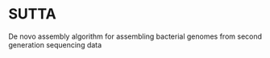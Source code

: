 # SUTTA

De novo assembly algorithm for assembling bacterial genomes from second generation sequencing data
